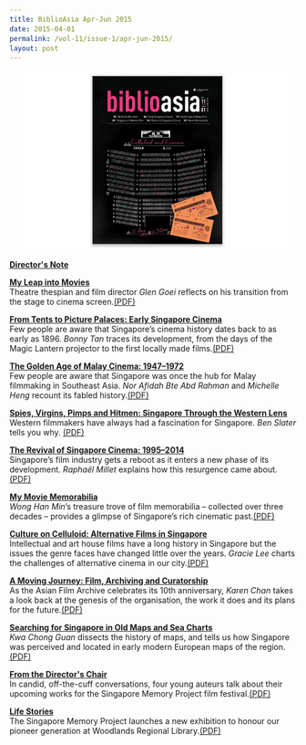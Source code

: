 ```yaml
---
title: BiblioAsia Apr-Jun 2015
date: 2015-04-01
permalink: /vol-11/issue-1/apr-jun-2015/
layout: post
---
```

<img  src="/images/vol-11-issue-1/background/cover11s.jpg">

[<b>Director's Note</b>](/vol-11/issue-1/apr-jun-2015/director-note)

[<b>My Leap into Movies</b>](/vol-11/issue-1/apr-jun-2015/leap-into-movie)<br>Theatre thespian and film director *Glen Goei* reflects on his transition from the stage to cinema screen.[(PDF)](/files/pdf/vol-11/issue-1/v11-issue1_LeapMovies.pdf)

[<b>From Tents to Picture Palaces: Early Singapore Cinema</b>](/vol-11/issue-1/apr-jun-2015/early-sg-cinema)<br>Few people are aware that Singapore’s cinema history dates back to as early as 1896. *Bonny Tan* traces its development, from the days of the Magic Lantern projector to the first locally made films.[(PDF)](/files/pdf/vol-11/issue-1/v11-issue1_TentsPalaces.pdf)

[<b>The Golden Age of Malay Cinema: 1947–1972</b>](/vol-11/issue-1/apr-jun-2015/ga-malay-cinema)<br>Few people are aware that Singapore was once the hub for Malay filmmaking in Southeast Asia. *Nor Afidah Bte Abd Rahman* and *Michelle Heng* recount its fabled history.[(PDF)](/files/pdf/vol-11/issue-1/v11-issue1_MalayCinema.pdf)

[<b>Spies, Virgins, Pimps and Hitmen: Singapore Through the Western Lens</b>](/vol-11/issue-1/apr-jun-2015/svph)<br>Western filmmakers have always had a fascination for Singapore. *Ben Slater* tells you why. [(PDF)](/files/pdf/vol-11/issue-1/v11-issue1_WesternLens.pdf)

[<b>The Revival of Singapore Cinema: 1995–2014</b>](/vol-11/issue-1/apr-jun-2015/revival-sg-cinema)<br>Singapore’s film industry gets a reboot as it enters a new phase of its development. *Raphaël Millet* explains how this resurgence came about.[(PDF)](/files/pdf/vol-11/issue-1/v11-issue1_SingaporeanCinema.pdf)

[<b>My Movie Memorabilia</b>](/vol-11/issue-1/apr-jun-2015/movie-memorabilia)<br>*Wong Han Min*’s treasure trove of film memorabilia – collected over three decades – provides a glimpse of Singapore’s rich cinematic past.[(PDF)](/files/pdf/vol-11/issue-1/v11-issue1_Memorabilia.pdf)

[<b>Culture on Celluloid: Alternative Films in Singapore</b>](/vol-11/issue-1/apr-jun-2015/culture-on-celluloid)<br>Intellectual and art house films have a long history in Singapore but the issues the genre faces have changed little over the years. *Gracie Lee* charts the challenges of alternative cinema in our city.[(PDF)](/files/pdf/vol-11/issue-1/v11-issue1_Celluloid.pdf) 

[<b>A Moving Journey: Film, Archiving and Curatorship</b>](/vol-11/issue-1/apr-jun-2015/moving-journey)<br>As the Asian Film Archive celebrates its 10th anniversary, *Karen Chan* takes a look back at the genesis of the organisation, the work it does and its plans for the future.[(PDF)](/files/pdf/vol-11/issue-1/v11-issue1_MovingJourney.pdf)

[<b>Searching for Singapore in Old Maps and Sea Charts</b>](/vol-11/issue-1/apr-jun-2015/search-sg-old-map)<br>*Kwa Chong Guan* dissects the history of maps, and tells us how Singapore was perceived and located in early modern European maps of the region.[(PDF)](/files/pdf/vol-11/issue-1/v11-issue1_OldMaps.pdf)

[<b>From the Director's Chair</b>](/vol-11/issue-1/apr-jun-2015/director-chair)<br>In candid, off-the-cuff conversations, four young auteurs talk about their upcoming works for the Singapore Memory Project film festival.[(PDF)](/files/pdf/vol-11/issue-1/v11-issue1_DirectorChair.pdf)

[<b>Life Stories</b>](/vol-11/issue-1/apr-jun-2015/life-stories)<br>The Singapore Memory Project launches a new exhibition to honour our pioneer generation at Woodlands Regional Library.[(PDF)](/files/pdf/vol-11/issue-1/v11-issue1_LifeStories.pdf)